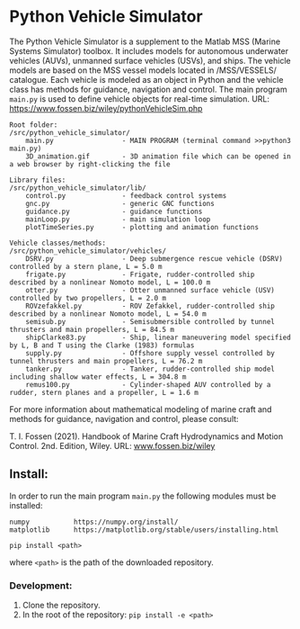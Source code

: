# Python Vehicle Simulator

The Python Vehicle Simulator is a supplement to the Matlab MSS (Marine Systems Simulator) toolbox. It includes models for autonomous underwater vehicles (AUVs), unmanned surface vehicles (USVs), and ships. The vehicle models are based on the MSS vessel models located in /MSS/VESSELS/ catalogue. Each vehicle is modeled as an object in Python and the vehicle class has methods for guidance, navigation and control. The main program ```main.py``` is used to define vehicle objects for real-time simulation. URL: https://www.fossen.biz/wiley/pythonVehicleSim.php 

    Root folder:
    /src/python_vehicle_simulator/ 
        main.py                 - MAIN PROGRAM (terminal command >>python3 main.py)
        3D_animation.gif        - 3D animation file which can be opened in a web browser by right-clicking the file   
        
    Library files:
    /src/python_vehicle_simulator/lib/         
        control.py              - feedback control systems
        gnc.py                  - generic GNC functions
        guidance.py             - guidance functions        
        mainLoop.py             - main simulation loop
        plotTimeSeries.py       - plotting and animation functions

    Vehicle classes/methods: 
    /src/python_vehicle_simulator/vehicles/              
        DSRV.py                 - Deep submergence rescue vehicle (DSRV) controlled by a stern plane, L = 5.0 m
        frigate.py              - Frigate, rudder-controlled ship described by a nonlinear Nomoto model, L = 100.0 m
        otter.py                - Otter unmanned surface vehicle (USV) controlled by two propellers, L = 2.0 m
        ROVzefakkel.py          - ROV Zefakkel, rudder-controlled ship described by a nonlinear Nomoto model, L = 54.0 m
        semisub.py              - Semisubmersible controlled by tunnel thrusters and main propellers, L = 84.5 m
        shipClarke83.py         - Ship, linear maneuvering model specified by L, B and T using the Clarke (1983) formulas
        supply.py               - Offshore supply vessel controlled by tunnel thrusters and main propellers, L = 76.2 m
        tanker.py               - Tanker, rudder-controlled ship model including shallow water effects, L = 304.8 m
        remus100.py             - Cylinder-shaped AUV controlled by a rudder, stern planes and a propeller, L = 1.6 m        
        
For more information about mathematical modeling of marine craft and methods for guidance, navigation and control, please consult:

T. I. Fossen (2021). Handbook of Marine Craft Hydrodynamics and Motion Control. 2nd. Edition, Wiley. 
URL: www.fossen.biz/wiley

## Install:
In order to run the main program ```main.py``` the following modules must be installed:

    numpy           https://numpy.org/install/
    matplotlib      https://matplotlib.org/stable/users/installing.html

```pip install <path>```

where ```<path>``` is the path of the downloaded repository.

### Development:
1. Clone the repository.
2. In the root of the repository:
```pip install -e <path>```
